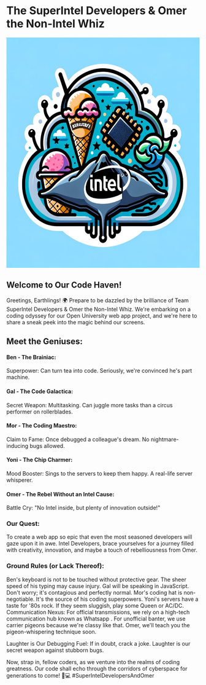 # The SuperIntel Developers & Omer the Non-Intel Whiz

<img src="Media/logo5.png" alt="Image Alt text" title="logo2" width="600" height="600">

## Welcome to Our Code Haven!
Greetings, Earthlings! 🌍 Prepare to be dazzled by the brilliance of Team SuperIntel Developers & Omer the Non-Intel Whiz. We're embarking on a coding odyssey for our Open University web app project, and we're here to share a sneak peek into the magic behind our screens.

## Meet the Geniuses:

#### Ben - The Brainiac:
Superpower: Can turn tea into code. Seriously, we're convinced he's part machine.

#### Gal - The Code Galactica:
Secret Weapon: Multitasking. Can juggle more tasks than a circus performer on rollerblades.

#### Mor - The Coding Maestro:
Claim to Fame: Once debugged a colleague's dream. No nightmare-inducing bugs allowed.

#### Yoni - The Chip Charmer:
Mood Booster: Sings to the servers to keep them happy. A real-life server whisperer.

#### Omer - The Rebel Without an Intel Cause:
Battle Cry: "No Intel inside, but plenty of innovation outside!"

### Our Quest:
To create a web app so epic that even the most seasoned developers will gaze upon it in awe. Intel Developers, brace yourselves for a journey filled with creativity, innovation, and maybe a touch of rebelliousness from Omer.

### Ground Rules (or Lack Thereof):
Ben's keyboard is not to be touched without protective gear. The sheer speed of his typing may cause injury.
Gal will be speaking in JavaScript. Don't worry; it's contagious and perfectly normal.
Mor's coding hat is non-negotiable. It's the source of his coding superpowers.
Yoni's servers have a taste for '80s rock. If they seem sluggish, play some Queen or AC/DC.
Communication Nexus:
For official transmissions, we rely on a high-tech communication hub known as Whatsapp . For unofficial banter, we use carrier pigeons because we're classy like that. Omer, we'll teach you the pigeon-whispering technique soon.

Laughter is Our Debugging Fuel:
If in doubt, crack a joke. Laughter is our secret weapon against stubborn bugs.

Now, strap in, fellow coders, as we venture into the realms of coding greatness. Our code shall echo through the corridors of cyberspace for generations to come! 🚀💻 #SuperIntelDevelopersAndOmer
